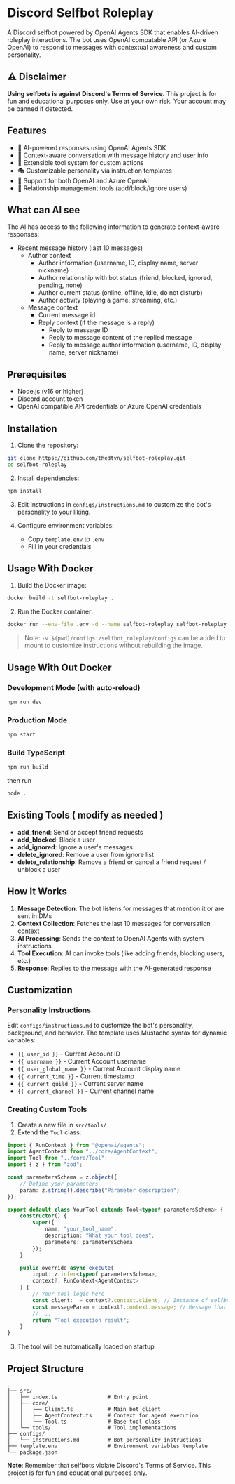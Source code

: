# Discord Selfbot Roleplay

A Discord selfbot powered by OpenAI Agents SDK that enables AI-driven roleplay interactions. The bot uses OpenAI compatable API (or Azure OpenAI) to respond to messages with contextual awareness and custom personality.

## ⚠️ Disclaimer

**Using selfbots is against Discord's Terms of Service.** This project is for fun and educational purposes only. Use at your own risk. Your account may be banned if detected.

## Features

- 🤖 AI-powered responses using OpenAI Agents SDK
- 💬 Context-aware conversation with message history and user info
- 🔧 Extensible tool system for custom actions
- 🎭 Customizable personality via instruction templates
- 🔄 Support for both OpenAI and Azure OpenAI
- 📱 Relationship management tools (add/block/ignore users)

## What can AI see
The AI has access to the following information to generate context-aware responses:
- Recent message history (last 10 messages)
    - Author context
        - Author information (username, ID, display name, server nickname)
        - Author relationship with bot status (friend, blocked, ignored, pending, none)
        - Author current status (online, offline, idle, do not disturb)
        - Author activity (playing a game, streaming, etc.)
    - Message context
        - Current message id
        - Reply context (if the message is a reply)
            - Reply to message ID
            - Reply to message content of the replied message
            - Reply to message author information (username, ID, display name, server nickname)

## Prerequisites

- Node.js (v16 or higher)
- Discord account token
- OpenAI compatible API credentials or Azure OpenAI credentials

## Installation

1. Clone the repository:
```bash
git clone https://github.com/thedtvn/selfbot-roleplay.git
cd selfbot-roleplay
```

2. Install dependencies:
```bash
npm install
```
3. Edit Instructions in `configs/instructions.md` to customize the bot's personality to your liking.

4. Configure environment variables:
   - Copy `template.env` to `.env`
   - Fill in your credentials

## Usage With Docker

1. Build the Docker image:
```bash
docker build -t selfbot-roleplay .
```

2. Run the Docker container:
```bash
docker run --env-file .env -d --name selfbot-roleplay selfbot-roleplay
```
> Note: `-v $(pwd)/configs:/selfbot_roleplay/configs` can be added to mount to customize instructions without rebuilding the image.

## Usage With Out Docker

### Development Mode (with auto-reload)
```bash
npm run dev
```

### Production Mode
```bash
npm start
```

### Build TypeScript
```bash
npm run build
```
then run 
```bash
node .
```

## Existing Tools ( modify as needed )

- **add_friend**: Send or accept friend requests
- **add_blocked**: Block a user
- **add_ignored**: Ignore a user's messages
- **delete_ignored**: Remove a user from ignore list
- **delete_relationship**: Remove a friend or cancel a friend request / unblock a user

## How It Works

1. **Message Detection**: The bot listens for messages that mention it or are sent in DMs
2. **Context Collection**: Fetches the last 10 messages for conversation context
3. **AI Processing**: Sends the context to OpenAI Agents with system instructions
4. **Tool Execution**: AI can invoke tools (like adding friends, blocking users, etc.)
5. **Response**: Replies to the message with the AI-generated response

## Customization

### Personality Instructions

Edit `configs/instructions.md` to customize the bot's personality, background, and behavior. The template uses Mustache syntax for dynamic variables:

- `{{ user_id }}` - Current Account ID
- `{{ username }}` - Current Account username
- `{{ user_global_name }}` - Current Account display name
- `{{ current_time }}` - Current timestamp
- `{{ current_guild }}` - Current server name
- `{{ current_channel }}` - Current channel name

### Creating Custom Tools

1. Create a new file in `src/tools/`
2. Extend the `Tool` class:

```typescript
import { RunContext } from "@openai/agents";
import AgentContext from "../core/AgentContext";
import Tool from "../core/Tool";
import { z } from "zod";

const parametersSchema = z.object({
    // Define your parameters
    param: z.string().describe("Parameter description")
});

export default class YourTool extends Tool<typeof parametersSchema> {
    constructor() {
        super({
            name: "your_tool_name",
            description: "What your tool does",
            parameters: parametersSchema
        });
    }

    public override async execute(
        input: z.infer<typeof parametersSchema>, 
        context?: RunContext<AgentContext>
    ) {
        // Your tool logic here
        const client:  = context?.context.client; // Instance of selfbot client
        const messageParam = context?.context.message; // Message that triggered the bot
        // ...
        return "Tool execution result";
    }
}
```

3. The tool will be automatically loaded on startup

## Project Structure

```
.
├── src/
│   ├── index.ts                # Entry point
│   ├── core/
│   │   ├── Client.ts           # Main bot client
│   │   ├── AgentContext.ts     # Context for agent execution
│   │   └── Tool.ts             # Base tool class
│   └── tools/                  # Tool implementations
├── configs/
│   └── instructions.md         # Bot personality instructions
├── template.env                # Environment variables template
└── package.json
```


**Note**: Remember that selfbots violate Discord's Terms of Service. This project is for fun and educational purposes only.
